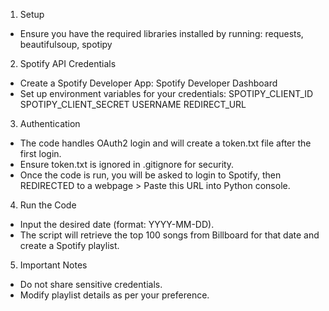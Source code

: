 1. Setup
- Ensure you have the required libraries installed by running:
requests, beautifulsoup, spotipy

2. Spotify API Credentials
- Create a Spotify Developer App: Spotify Developer Dashboard
- Set up environment variables for your credentials:
SPOTIPY_CLIENT_ID
SPOTIPY_CLIENT_SECRET
USERNAME
REDIRECT_URL

3. Authentication
- The code handles OAuth2 login and will create a token.txt file after the first login. 
- Ensure token.txt is ignored in .gitignore for security.
- Once the code is run, you will be asked to login to Spotify, then REDIRECTED to a webpage > Paste this URL into
Python console.

4. Run the Code
- Input the desired date (format: YYYY-MM-DD).
- The script will retrieve the top 100 songs from Billboard for that date and create a Spotify playlist.

5. Important Notes
- Do not share sensitive credentials.
- Modify playlist details as per your preference.
